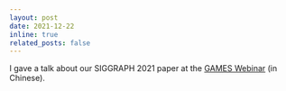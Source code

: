 ```yaml
---
layout: post
date: 2021-12-22
inline: true
related_posts: false
---
```


I gave a talk about our SIGGRAPH 2021 paper at the [GAMES Webinar](https://www.bilibili.com/video/BV1Aq4y1m7ZC) (in Chinese).
